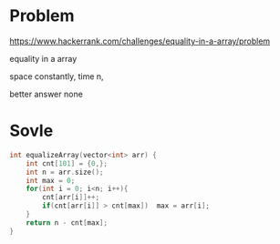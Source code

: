 # Problem
https://www.hackerrank.com/challenges/equality-in-a-array/problem

equality in a array

space constantly, time n, 

better answer
none

# Sovle
```c++
int equalizeArray(vector<int> arr) {
    int cnt[101] = {0,};
    int n = arr.size();
    int max = 0;
    for(int i = 0; i<n; i++){
        cnt[arr[i]]++;
        if(cnt[arr[i]] > cnt[max])  max = arr[i];
    }
    return n - cnt[max];
}
```